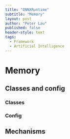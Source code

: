```yaml
---
title: "ONNXRuntime"
subtitle: "Memory"
layout: post
author: "Peter Lau"
published: false
header-style: text
tags:
  - Framework
  - Artificial Intelligence
---
```


# Memory

## Classes and config

### Classes

### Config

## Mechanisms
